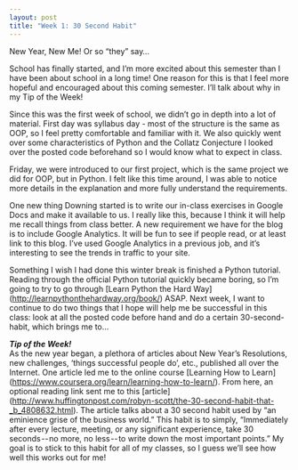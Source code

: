```yaml
---
layout: post
title: "Week 1: 30 Second Habit"
---
```

New Year, New Me! Or so “they” say…

School has finally started, and I’m more excited about this semester than I have been about school in a long time!  One reason for this is that I feel more hopeful and encouraged about this coming semester.  I’ll talk about why in my Tip of the Week!

Since this was the first week of school, we didn’t go in depth into a lot of material.  First day was syllabus day - most of the structure is the same as OOP, so I feel pretty comfortable and familiar with it.  We also quickly went over some characteristics of Python and the Collatz Conjecture I looked over the posted code beforehand so I would know what to expect in class.  

Friday, we were introduced to our first project, which is the same project we did for OOP, but in Python.  I felt like this time around, I was able to notice more details in the explanation and more fully understand the requirements.

One new thing Downing started is to write our in-class exercises in Google Docs and make it available to us.  I really like this, because I think it will help me recall things from class better.  A new requirement we have for the blog is to include Google Analytics.  It will be fun to see if people read, or at least link to this blog.  I’ve used Google Analytics in a previous job, and it’s interesting to see the trends in traffic to your site.

Something I wish I had done this winter break is finished a Python tutorial.  Reading through the official Python tutorial quickly became boring, so I’m going to try to go through [Learn Python the Hard Way] (http://learnpythonthehardway.org/book/) ASAP.  Next week, I want to continue to do two things that I hope will help me be successful in this class: look at all the posted code before hand and do a certain 30-second-habit, which brings me to…

***Tip of the Week!***   
As the new year began, a plethora of articles about New Year’s Resolutions, new challenges, ‘things successful people do’, etc., published all over the Internet.  One article led me to the online course [Learning How to Learn] (https://www.coursera.org/learn/learning-how-to-learn/).  From here, an optional reading link sent me to this [article] (http://www.huffingtonpost.com/robyn-scott/the-30-second-habit-that-_b_4808632.html).  The article talks about a 30 second habit used by “an eminience grise of the business world.”  This habit is to simply, “Immediately after every lecture, meeting, or any significant experience, take 30 seconds -- no more, no less -- to write down the most important points.”  My goal is to stick to this habit for all of my classes, so I guess we’ll see how well this works out for me!
